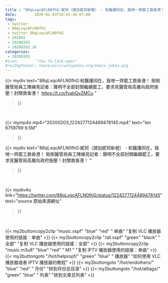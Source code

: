 ```yaml
---
title : "88qLxqcAFLN0fhG:妮珂（請加妮珂新號） - 和醫護同在，我哋一齊罷工救香港！  剛剛醫管局員工陣線見記者：聲明不全部封關繼續罷工，要求見醫管局高層向政府施壓！封關救香港！ "
date:        2020-02-03T16:43:36-07:00
tags:
 - twitter
 - 88qLxqcAFLN0fhG
 - twitter_88qLxqcAFLN0fhG
 - 202002
 - 20200203
 - 20200203_16
categories:
 - 20200203
#icon:        "fas fa-lock-open"
#resImgTeaser: teaserpics/wikipedia.org/emacs-jokes.png
---
```


{{< mydiv text="88qLxqcAFLN0fhG:和醫護同在，我哋一齊罷工救香港！  剛剛醫管局員工陣線見記者：聲明不全部封關繼續罷工，要求見醫管局高層向政府施壓！封關救香港！ https://t.co/fvabQvZMCu "
>}}
<br>


{{< mymp4o mp4="20200203_1224277124489478145.mp4"
text="len 6759769    6.5M"
>}}


{{< mydiv text="88qLxqcAFLN0fhG:妮珂（請加妮珂新號） - 和醫護同在，我哋一齊罷工救香港！  剛剛醫管局員工陣線見記者：聲明不全部封關繼續罷工，要求見醫管局高層向政府施壓！封關救香港！ "
>}}
<br>

{{< mydiv4o link="https://twitter.com/88qLxqcAFLN0fhG/status/1224277124489478145"
text="source 原始來源網址"
>}}


<br>



{{< my2buttoncopy2clip "music.xspf"        "blue"   "red"    " 单曲"  "复制 VLC 播放器使用的链接：单曲" >}} {{< my2buttoncopy2clip "/all.xspf"         "green"  "black"  " 全部"  "复制 VLC 播放器使用的链接：全部" >}} {{< my2buttoncopy2clip "music.m3u8"        "blue"   "red"    " M1 "    "复制 IPTV 播放器使用的链接：单曲" >}} {{< my2buttongoto      "/hot/helpxspf/"    "green"  "blue"   " 播放器" "如何使用 VLC 播放器或者 IPTV 播放器的教程" >}} {{< my2buttongoto      "/hot/endothers/"   "blue"   "red"    " 月份"   "转到月份总目录" >}} {{< my2buttongoto      "/hot/alltags/"     "green"  "blue"   " 列表"   "转到文章总列表" >}} 
